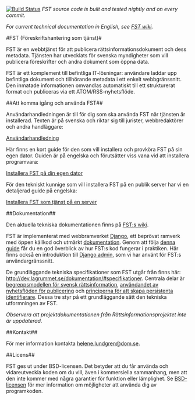 
[![Build Status](https://travis-ci.org/rinfo/fst.svg?branch=develop)](https://travis-ci.org/rinfo/fst) _FST source code is built and tested nightly and on every commit._

_For current technical documentation in English, see [FST wiki](https://github.com/rinfo/fst/wiki)._


#FST (Föreskriftshantering som tjänst)#

FST är en webbtjänst för att publicera rättsinformationsdokument och dess metadata. Tjänsten har utvecklats för svenska myndigheter som vill publicera föreskrifter och andra dokument som öppna data. 

FST är ett komplement till befintliga IT-lösningar: användare laddar upp befintliga dokument och tillhörande metadata i ett enkelt webbgränssnitt. Den inmatade informationen omvandlas automatiskt till ett strukturerat format och publiceras via ett ATOM/RSS-nyhetsflöde.


##Att komma igång och använda FST##

Användarhandledningen är till för dig som ska använda FST när tjänsten är installerad.
Texten är på svenska och riktar sig till jurister, webbredaktörer och andra handläggare:

[Användarhandledning](https://github.com/rinfo/fst/blob/develop/doc/anvandarhandledning_fst.pdf)


Här finns en kort guide för den som vill installera och provköra FST på sin egen dator. 
Guiden är på engelska och förutsätter viss vana vid att installera programvara:

[Installera FST på din egen dator](https://github.com/rinfo/fst/wiki/Install-on-development-machine)


För den tekniskt kunnige som vill installera FST på en publik server har vi en detaljerad guide på engelska:  

[Installera FST som tjänst på en server](https://github.com/rinfo/fst/wiki/Server-installation-FST) 

##Dokumentation##

Den aktuella tekniska dokumentationen finns på [FST:s wiki](https://github.com/rinfo/fst/wiki). 

FST är implementerat med webbramverket [Django](https://www.djangoproject.com/), ett beprövat ramverk med öppen källkod och utmärkt [dokumentation](https://docs.djangoproject.com/en/1.10/). Genom att följa [denna guide](https://docs.djangoproject.com/en/1.10/intro/tutorial01/) får du en god överblick av hur FST:s kod fungerar i praktiken. Här finns också en introduktion till [Django admin](https://docs.djangoproject.com/en/1.10/ref/contrib/admin/), som vi har använt för FST:s användargränssnitt.

De grundläggande tekniska specifikationer som FST utgår från finns här: http://dev.lagrummet.se/dokumentation/#specifikationer. 
Centrala delar är [begreppsmodellen för svensk rättsinformation](http://dev.lagrummet.se/dokumentation/model.pdf), [användandet av nyhetsflöden för publicering](http://dev.lagrummet.se/dokumentation/system/atom-insamling.pdf) och [principerna för att skapa persistenta identifierare](http://dev.lagrummet.se/dokumentation/system/uri-principer.pdf). Dessa tre styr på ett grundläggande sätt den tekniska utformningen av FST. 

_Observera att projektdokumentationen från Rättsinformationsprojektet inte är uppdaterad._

##Kontakt##

För mer information kontakta helene.lundgren@dom.se.

##Licens##
 
FST ges ut under BSD-licensen. Det betyder att du får
använda och vidareutveckla koden om du vill, även i kommersiella
sammanhang, men att den inte kommer med några garantier för funktion
eller lämplighet. Se [BSD-licensen](https://github.com/rinfo/fst/blob/master/LICENSE.TXT) för mer information om möjligheter
att använda dig av programkoden.

